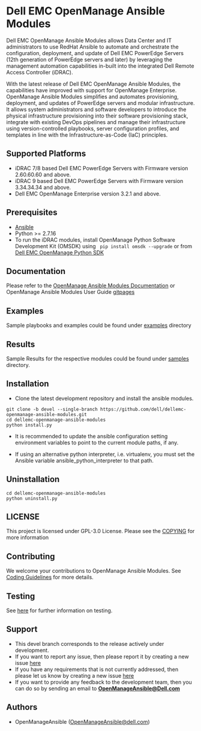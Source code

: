 # Dell EMC OpenManage Ansible Modules

Dell EMC OpenManage Ansible Modules allows Data Center and IT administrators to use RedHat Ansible to automate and orchestrate the configuration, deployment, and update of Dell EMC PowerEdge Servers (12th generation of PowerEdge servers and later) by leveraging the management automation capabilities in-built into the integrated Dell Remote Access Controller (iDRAC).

With the latest release of Dell EMC OpenManage Ansible Modules, the capabilities have improved with support for OpenManage Enterprise. OpenManage Ansible Modules simplifies and automates provisioning, deployment, and updates of PowerEdge servers and modular infrastructure. It allows system administrators and software developers to introduce the physical infrastructure provisioning into their software provisioning stack, integrate with existing DevOps pipelines and manage their infrastructure using version-controlled playbooks, server configuration profiles, and templates in line with the Infrastructure-as-Code (IaC) principles.

## Supported Platforms
  * iDRAC 7/8 based Dell EMC PowerEdge Servers with Firmware
   version 2.60.60.60 and above.
  * iDRAC 9 based Dell EMC PowerEdge Servers with Firmware version 3.34.34.34
   and above.
  * Dell EMC OpenManage Enterprise version 3.2.1 and above.

## Prerequisites
  * [Ansible](https://github.com/ansible/ansible)
  * Python >= 2.7.16
  * To run the iDRAC modules, install OpenManage Python Software Development
   Kit (OMSDK) using ``` pip install omsdk --upgrade``` or from 
   [Dell EMC OpenManage Python SDK](https://github.com/dell/omsdk)

## Documentation
Please refer to the [OpenManage Ansible Modules Documentation](./guides) or OpenManage Ansible Modules User Guide [gitpages](https://dell.github.io/dellemc-openmanage-ansible-modules/)

## Examples
Sample playbooks and examples could be found under [examples](./examples) directory

## Results
Sample Results for the respective modules could be found under [samples](./samples) directory.

## Installation

  * Clone the latest development repository and install the ansible modules. 
  ```
  git clone -b devel --single-branch https://github.com/dell/dellemc-openmanage-ansible-modules.git
  cd dellemc-openmanage-ansible-modules
  python install.py
  ```

  * It is recommended to update the ansible configuration setting environment variables to point to the current module paths, if any.

  * If using an alternative python interpreter, i.e. virtualenv, you must set the Ansible variable ansible_python_interpreter to that path.

## Uninstallation

```
cd dellemc-openmanage-ansible-modules
python uninstall.py
```

## LICENSE
This project is licensed under GPL-3.0 License. Please see the [COPYING](
./COPYING.md) for more information


## Contributing
We welcome your contributions to OpenManage Ansible Modules. See [Coding Guidelines](./CODING_GUIDELINES.md) for more details.

## Testing
See [here](test/README.md) for further information on testing.

## Support
  * This devel branch corresponds to the release actively under development.
  * If you want to report any issue, then please report it by creating a new issue [here](https://github.com/dell/dellemc-openmanage-ansible-modules/issues)
  * If you have any requirements that is not currently addressed, then please let us know by creating a new issue [here](https://github.com/dell/dellemc-openmanage-ansible-modules/issues)
  * If you want to provide any feedback to the development team, then you can do so by sending an email to **OpenManageAnsible@Dell.com**

## Authors
  * OpenManageAnsible (OpenManageAnsible@dell.com)
